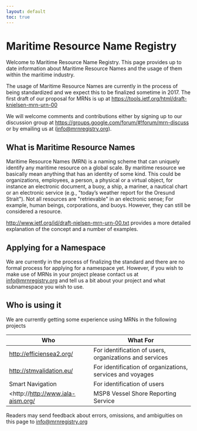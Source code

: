 ```yaml
---
layout: default
toc: true
---
```

# Maritime Resource Name Registry
Welcome to Maritime Resource Name Registry. This page provides up to date information about Maritime Resource Names and the usage of them within the maritime industry.

The usage of Maritime Resource Names are currently in the process of being standardized and we expect this to be finalized sometime in 2017. The first draft of our proposal for MRNs is up at <https://tools.ietf.org/html/draft-knielsen-mrn-urn-00>

We will welcome comments and contributions either by signing up to our discussion group at <https://groups.google.com/forum/#!forum/mrn-discuss> or by emailing us at (<info@mrnregistry.org>).

## What is Maritime Resource Names
Maritime Resource Names (MRN) is a naming scheme that can uniquely identify any maritime resource on a global scale. By maritime resource we basically mean anything that has an identity of some kind. This could be organizations, employees, a person, a physical or a virtual object, for instance an electronic document, a buoy, a ship, a mariner, a nautical chart or an electronic service (e.g., "today’s weather report for the Oresund Strait"). Not all resources are "retrievable" in an electronic sense; For example, human beings, corporations, and buoys. However, they can still be considered a resource.

<http://www.ietf.org/id/draft-nielsen-mrn-urn-00.txt> provides a more detailed explanation of the concept and a number of examples.

## Applying for a Namespace
We are currently in the process of finalizing the standard and there are no formal process for applying for a namespace yet.
However, if you wish to make use of MRNs in your project please contact us at <info@mrnregistry.org> and tell us a bit about your project and what subnamespace you wish to use.

## Who is using it
We are currently getting some experience using MRNs in the following projects

| Who                               | What For                                                  |
|-----------------------------------|-----------------------------------------------------------|
| <http://efficiensea2.org/>        | For identification of users, organizations and services   |
| <http://stmvalidation.eu/>        | For identification of organizations, services and voyages |
| Smart Navigation                  | For identification of users                               |
| <http://http://www.iala-aism.org/ | MSP8 Vessel Shore Reporting Service                       |

Readers may send feedback about errors, omissions, and ambiguities on this page to <info@mrnregistry.org>
